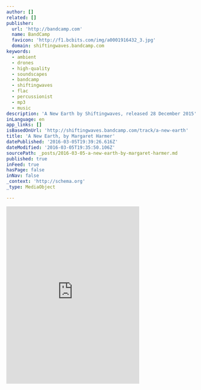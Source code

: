 ```yaml
---
author: []
related: []
publisher:
  url: 'http://bandcamp.com'
  name: BandCamp
  favicon: 'http://f1.bcbits.com/img/a0001916432_3.jpg'
  domain: shiftingwaves.bandcamp.com
keywords:
  - ambient
  - drones
  - high-quality
  - soundscapes
  - bandcamp
  - shiftingwaves
  - flac
  - percussionist
  - mp3
  - music
description: 'A New Earth by Shiftingwaves, released 28 December 2015'
inLanguage: en
app_links: []
isBasedOnUrl: 'http://shiftingwaves.bandcamp.com/track/a-new-earth'
title: 'A New Earth, by Margaret Harmer'
datePublished: '2016-03-05T19:39:26.616Z'
dateModified: '2016-03-05T19:35:50.106Z'
sourcePath: _posts/2016-03-05-a-new-earth-by-margaret-harmer.md
published: true
inFeed: true
hasPage: false
inNav: false
_context: 'http://schema.org'
_type: MediaObject

---
```

<iframe src="http://cdn.embedly.com/widgets/media.html?src=https%3A%2F%2Fbandcamp.com%2FEmbeddedPlayer%2Fv%3D2%2Ftrack%3D2051537011%2Fsize%3Dlarge%2Flinkcol%3D0084B4%2Fnotracklist%3Dtrue%2Ftwittercard%3Dtrue%2F&amp;url=http%3A%2F%2Fshiftingwaves.bandcamp.com%2Ftrack%2Fa-new-earth&amp;image=http%3A%2F%2Ff1.bcbits.com%2Fimg%2Fa0001916432_5.jpg&amp;key=b7d04c9b404c499eba89ee7072e1c4f7&amp;type=text%2Fhtml&amp;schema=bandcamp" width="350" height="467" scrolling="no" frameborder="0" allowfullscreen="allowfullscreen" style=""></iframe>